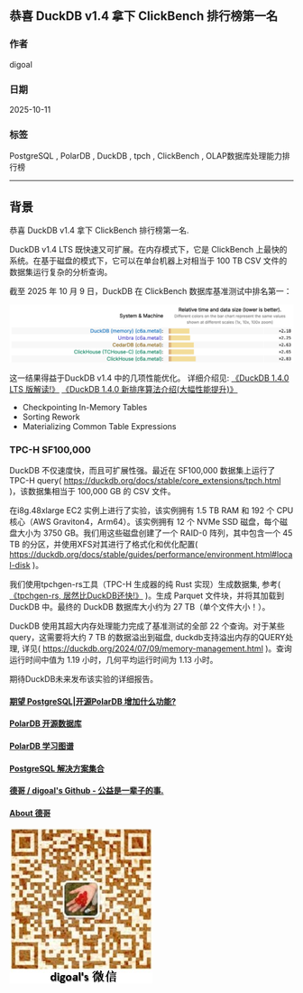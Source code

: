 ## 恭喜 DuckDB v1.4 拿下 ClickBench 排行榜第一名  
                                
### 作者                                
digoal                                
                                
### 日期                                
2025-10-11                               
                                
### 标签                                
PostgreSQL , PolarDB , DuckDB , tpch , ClickBench , OLAP数据库处理能力排行榜                       
                                
----                                
                                
## 背景    
恭喜 DuckDB v1.4 拿下 ClickBench 排行榜第一名.   
  
DuckDB v1.4 LTS 既快速又可扩展。在内存模式下，它是 ClickBench 上最快的系统。在基于磁盘的模式下，它可以在单台机器上对相当于 100 TB CSV 文件的数据集运行复杂的分析查询。  
  
截至 2025 年 10 月 9 日，DuckDB 在 ClickBench 数据库基准测试中排名第一：  
  
![pic](20251011_01_pic_001.png)  
  
这一结果得益于DuckDB v1.4 中的几项性能优化。 详细介绍见: [《DuckDB 1.4.0 LTS 版解读!》](../202509/20250917_07.md)  [《DuckDB 1.4.0 新排序算法介绍(大幅性能提升)》](../202509/20250925_06.md)    
- Checkpointing In-Memory Tables  
- Sorting Rework  
- Materializing Common Table Expressions  
  
  
### TPC-H SF100,000  
DuckDB 不仅速度快，而且可扩展性强。最近在 SF100,000 数据集上运行了TPC-H query( https://duckdb.org/docs/stable/core_extensions/tpch.html )，该数据集相当于 100,000 GB 的 CSV 文件。  
  
在i8g.48xlarge EC2 实例上进行了实验，该实例拥有 1.5 TB RAM 和 192 个 CPU 核心（AWS Graviton4，Arm64）。该实例拥有 12 个 NVMe SSD 磁盘，每个磁盘大小为 3750 GB。我们用这些磁盘创建了一个 RAID-0 阵列，其中包含一个 45 TB 的分区，并使用XFS对其进行了格式化和优化配置( https://duckdb.org/docs/stable/guides/performance/environment.html#local-disk )。  
  
我们使用tpchgen-rs工具（TPC-H 生成器的纯 Rust 实现）生成数据集, 参考( [《tpchgen-rs, 居然比DuckDB还快!》](../202506/20250617_02.md)   )。生成 Parquet 文件块，并将其加载到 DuckDB 中。最终的 DuckDB 数据库大小约为 27 TB（单个文件大小！）。  
  
DuckDB 使用其超大内存处理能力完成了基准测试的全部 22 个查询。对于某些query，这需要将大约 7 TB 的数据溢出到磁盘, duckdb支持溢出内存的QUERY处理, 详见( https://duckdb.org/2024/07/09/memory-management.html )。查询运行时间中值为 1.19 小时，几何平均运行时间为 1.13 小时。  
    
期待DuckDB未来发布该实验的详细报告。  
    
#### [期望 PostgreSQL|开源PolarDB 增加什么功能?](https://github.com/digoal/blog/issues/76 "269ac3d1c492e938c0191101c7238216")
  
  
#### [PolarDB 开源数据库](https://openpolardb.com/home "57258f76c37864c6e6d23383d05714ea")
  
  
#### [PolarDB 学习图谱](https://www.aliyun.com/database/openpolardb/activity "8642f60e04ed0c814bf9cb9677976bd4")
  
  
#### [PostgreSQL 解决方案集合](../201706/20170601_02.md "40cff096e9ed7122c512b35d8561d9c8")
  
  
#### [德哥 / digoal's Github - 公益是一辈子的事.](https://github.com/digoal/blog/blob/master/README.md "22709685feb7cab07d30f30387f0a9ae")
  
  
#### [About 德哥](https://github.com/digoal/blog/blob/master/me/readme.md "a37735981e7704886ffd590565582dd0")
  
  
![digoal's wechat](../pic/digoal_weixin.jpg "f7ad92eeba24523fd47a6e1a0e691b59")
  
